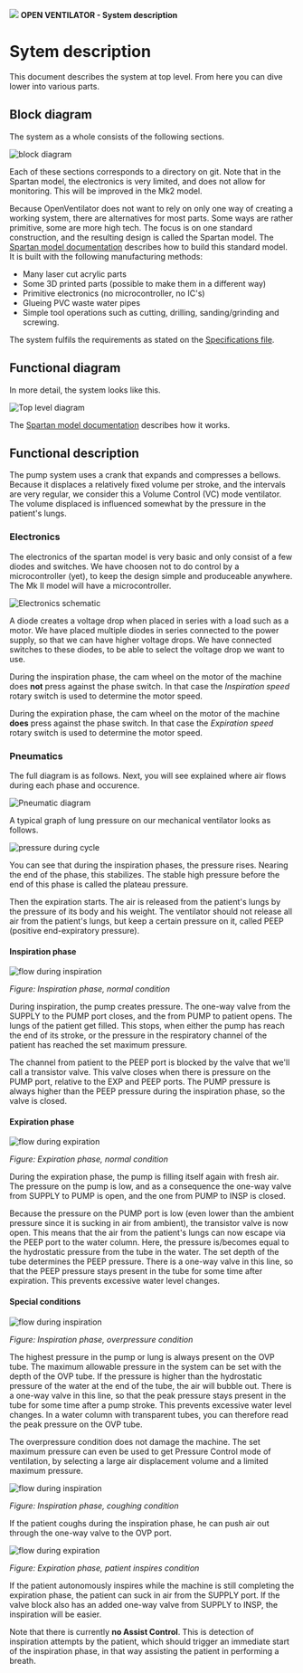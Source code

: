 ![](images/OpenVentilatorLogoSmall.png) **OPEN VENTILATOR - System description**

# Sytem description

This document describes the system at top level. From here you can dive lower into various parts.

## Block diagram

The system as a whole consists of the following sections.

![block diagram](images/HighLevelBlockDiagramSpartan.png)

Each of these sections corresponds to a directory on git. Note that in the Spartan model, the electronics is very limited, and does not allow for monitoring. This will be improved in the Mk2 model.


Because OpenVentilator does not want to rely on only one way of creating a working system, there are alternatives for most parts. Some ways are rather primitive, some are more high tech. The focus is on one standard construction, and the resulting design is called the Spartan model. The [Spartan model documentation](OpenVentilator.io_Spartan_Model_Documentation.pdf) describes how to build this standard model. It is built with the following manufacturing methods:
- Many laser cut acrylic parts
- Some 3D printed parts (possible to make them in a different way)
- Primitive electronics (no microcontroller, no IC's)
- Glueing PVC waste water pipes
- Simple tool operations such as cutting, drilling, sanding/grinding and screwing.

The system fulfils the requirements as stated on the [Specifications file](Specifications.md).

## Functional diagram

In more detail, the system looks like this.

![Top level diagram](images/systemDiagram.jpg)

The [Spartan model documentation](OpenVentilator.io_Spartan_Model_Documentation.pdf) describes how it works.

## Functional description

The pump system uses a crank that expands and compresses a bellows. Because it displaces a relatively fixed volume per stroke, and the intervals are very regular, we consider this a Volume Control (VC) mode ventilator. The volume displaced is influenced somewhat by the pressure in the patient's lungs. 

### Electronics

The electronics of the spartan model is very basic and only consist of a few diodes and switches. We have choosen not to do control by a microcontroller (yet), to keep the design simple and produceable anywhere. The Mk II model will have a microcontroller.

![Electronics schematic](05_Electronics/SpartanControl/images/schematic.png)

A diode creates a voltage drop when placed in series with a load such as a motor. We have placed multiple diodes in series connected to the power supply, so that we can have higher voltage drops. We have connected switches to these diodes, to be able to select the voltage drop we want to use.

During the inspiration phase, the cam wheel on the motor of the machine does **not** press against the phase switch. In that case the _Inspiration speed_ rotary switch is used to determine the motor speed. 

During the expiration phase, the cam wheel on the motor of the machine **does** press against the phase switch. In that case the _Expiration speed_ rotary switch is used to determine the motor speed. 

### Pneumatics

The full diagram is as follows. Next, you will see explained where air flows during each phase and occurence.

![Pneumatic diagram](03_Pneumatics/images/OpenVentilatorPneumaticDiagram.png)

A typical graph of lung pressure on our mechanical ventilator looks as follows.

![pressure during cycle](03_Pneumatics/images/phases.png)

You can see that during the inspiration phases, the pressure rises. Nearing the end of the phase, this stabilizes. The stable high pressure before the end of this phase is called the plateau pressure.

Then the expiration starts. The air is released from the patient's lungs by the pressure of its body and his weight. The ventilator should not release all air from the patient's lungs, but keep a certain pressure on it, called PEEP (positive end-expiratory pressure). 

#### Inspiration phase

![flow during inspiration](03_Pneumatics/images/InspirationPhase.png)

_Figure: Inspiration phase, normal condition_

During inspiration, the pump creates pressure. The one-way valve from the SUPPLY to the PUMP port closes, and the from PUMP to patient opens. The lungs of the patient get filled. This stops, when either the pump has reach the end of its stroke, or the pressure in the respiratory channel of the patient has reached the set maximum pressure. 

The channel from patient to the PEEP port is blocked by the valve that we'll call a transistor valve. This valve closes when there is pressure on the PUMP port, relative to the EXP and PEEP ports. The PUMP pressure is always higher than the PEEP pressure during the inspiration phase, so the valve is closed.

#### Expiration phase

![flow during expiration](03_Pneumatics/images/ExpirationPhase.png)

_Figure: Expiration phase, normal condition_

During the expiration phase, the pump is filling itself again with fresh air. The pressure on the pump is low, and as a consequence the one-way valve from SUPPLY to PUMP is open, and the one from PUMP to INSP is closed. 

Because the pressure on the PUMP port is low (even lower than the ambient pressure since it is sucking in air from ambient), the transistor valve is now open. This means that the air from the patient's lungs can now escape via the PEEP port to the water column. Here, the pressure is/becomes equal to the hydrostatic pressure from the tube in the water. The set depth of the tube determines the PEEP pressure. There is a one-way valve in this line, so that the PEEP pressure stays present in the tube for some time after expiration. This prevents excessive water level changes.

#### Special conditions

![flow during inspiration](03_Pneumatics/images/InspirationPhase-Overpressure.png)

_Figure: Inspiration phase, overpressure condition_

The highest pressure in the pump or lung is always present on the OVP tube. The maximum allowable pressure in the system can be set with the depth of the OVP tube. If the pressure is higher than the hydrostatic pressure of the water at the end of the tube, the air will bubble out. There is a one-way valve in this line, so that the peak pressure stays present in the tube for some time after a pump stroke. This prevents excessive water level changes. In a water column with transparent tubes, you can therefore read the peak pressure on the OVP tube.

The overpressure condition does not damage the machine. The set maximum pressure can even be used to get Pressure Control mode of ventilation, by selecting a large air displacement volume and a limited maximum pressure.

![flow during inspiration](03_Pneumatics/images/InspirationPhase-PatientCoughs.png)

_Figure: Inspiration phase, coughing condition_

If the patient coughs during the inspiration phase, he can push air out through the one-way valve to the OVP port. 

![flow during expiration](03_Pneumatics/images/ExpirationPhase-PatientInspires.png)

_Figure: Expiration phase, patient inspires condition_

If the patient autonomously inspires while the machine is still completing the expiration phase, the patient can suck in air from the SUPPLY port. If the valve block also has an added one-way valve from SUPPLY to INSP, the inspiration will be easier. 

Note that there is currently **no Assist Control**. This is detection of inspiration attempts by the patient, which should trigger an immediate start of the inspiration phase, in that way assisting the patient in performing a breath.
